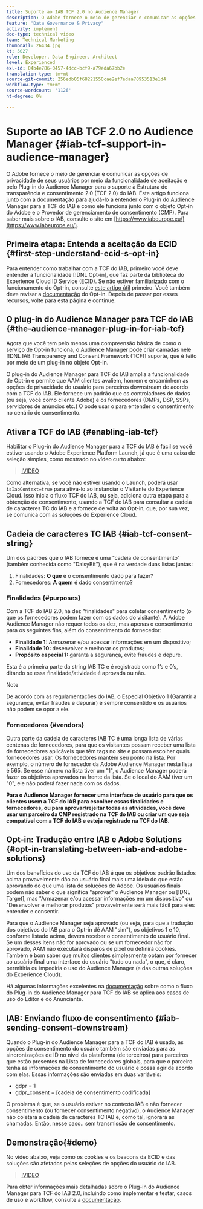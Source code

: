 ```yaml
---
title: Suporte ao IAB TCF 2.0 no Audience Manager
description: O Adobe fornece o meio de gerenciar e comunicar as opções de privacidade de seus usuários por meio da funcionalidade de aceitação e pelo Plug-in do Audience Manager para o suporte à Estrutura de transparência e consentimento 2.0 (TCF 2.0) do IAB. Este artigo funciona junto com a documentação para ajudá-lo a entender o Plug-in do Audience Manager para a TCF do IAB e como ele funciona junto com o objeto Opt-in do Adobe e o Provedor de gerenciamento de consentimento (CMP).
feature: "Data Governance & Privacy"
activity: implement
doc-type: technical video
team: Technical Marketing
thumbnail: 26434.jpg
kt: 5027
role: Developer, Data Engineer, Architect
level: Experienced
exl-id: 04b4e786-0457-4dcc-bcf9-a79eda67bb2e
translation-type: tm+mt
source-git-commit: 256edb05f68221550cae2ef7edaa70953513e1d4
workflow-type: tm+mt
source-wordcount: '1126'
ht-degree: 0%

---
```


# Suporte ao IAB TCF 2.0 no Audience Manager {#iab-tcf-support-in-audience-manager}

O Adobe fornece o meio de gerenciar e comunicar as opções de privacidade de seus usuários por meio da funcionalidade de aceitação e pelo Plug-in do Audience Manager para o suporte à Estrutura de transparência e consentimento 2.0 (TCF 2.0) do IAB. Este artigo funciona junto com a documentação para ajudá-lo a entender o Plug-in do Audience Manager para a TCF do IAB e como ele funciona junto com o objeto Opt-in do Adobe e o Provedor de gerenciamento de consentimento (CMP). Para saber mais sobre o IAB, consulte o site em [https://www.iabeurope.eu/](https://www.iabeurope.eu/).

## Primeira etapa: Entenda a aceitação da ECID {#first-step-understand-ecid-s-opt-in}

Para entender como trabalhar com a TCF do IAB, primeiro você deve entender a funcionalidade [!DNL Opt-in], que faz parte da biblioteca do Experience Cloud ID Service (ECID). Se não estiver familiarizado com o funcionamento do Opt-in, consulte [este artigo útil](https://docs.adobe.com/content/help/en/core-services-learn/tutorials/id-service/use-opt-in-to-control-experience-cloud-activities-based-on-user-consent.html) primeiro. Você também deve revisar a [documentação](https://docs.adobe.com/content/help/pt-BR/id-service/using/implementation/opt-in-service/optin-overview.html) do Opt-in. Depois de passar por esses recursos, volte para esta página e continue.

## O plug-in do Audience Manager para TCF do IAB {#the-audience-manager-plug-in-for-iab-tcf}

Agora que você tem pelo menos uma compreensão básica de como o serviço de Opt-in funciona, o Audience Manager pode criar camadas nele [!DNL IAB Transparency and Consent Framework (TCF)] suporte, que é feito por meio de um plug-in no objeto Opt-in.

O plug-in do Audience Manager para TCF do IAB amplia a funcionalidade de Opt-in e permite que AAM clientes avaliem, honrem e encaminhem as opções de privacidade do usuário para parceiros downstream de acordo com a TCF do IAB. Ele fornece um padrão que os controladores de dados (ou seja, você como cliente Adobe) e os fornecedores (DMPs, DSP, SSPs, servidores de anúncios etc.) O pode usar o para entender o consentimento no cenário de consentimento.

## Ativar a TCF do IAB {#enabling-iab-tcf}

Habilitar o Plug-in do Audience Manager para a TCF do IAB é fácil se você estiver usando o Adobe Experience Platform Launch, já que é uma caixa de seleção simples, como mostrado no vídeo curto abaixo:

>[!VIDEO](https://video.tv.adobe.com/v/26433/?quality=12)

Como alternativa, se você não estiver usando o Launch, poderá usar `isIabContext=true` para ativá-lo ao instanciar o Visitante do Experience Cloud. Isso inicia o fluxo TCF do IAB, ou seja, adiciona outra etapa para a obtenção de consentimento, usando a TCF do IAB para consultar a cadeia de caracteres TC do IAB e a fornece de volta ao Opt-in, que, por sua vez, se comunica com as soluções do Experience Cloud.

## Cadeia de caracteres TC IAB {#iab-tcf-consent-string}

Um dos padrões que o IAB fornece é uma &quot;cadeia de consentimento&quot; (também conhecida como &quot;DaisyBit&quot;), que é na verdade duas listas juntas:

1. Finalidades: **O que** é o consentimento dado para fazer?
1. Fornecedores: **A quem** é dado consentimento?

### Finalidades {#purposes}

Com a TCF do IAB 2.0, há dez &quot;finalidades&quot; para coletar consentimento (o que os fornecedores podem fazer com os dados do visitante). A Adobe Audience Manager não requer todos os dez, mas apenas o consentimento para os seguintes fins, além do consentimento do fornecedor:

* **Finalidade 1:** Armazenar e/ou acessar informações em um dispositivo;
* **Finalidade 10:** desenvolver e melhorar os produtos;
* **Propósito especial 1:** garanta a segurança, evite fraudes e depure.

Esta é a primeira parte da string IAB TC e é registrada como 1’s e 0’s, ditando se essa finalidade/atividade é aprovada ou não.

>[!NOTE]
>
>De acordo com as regulamentações do IAB, o Especial Objetivo 1 (Garantir a segurança, evitar fraudes e depurar) é sempre consentido e os usuários não podem se opor a ele.

### Fornecedores {#vendors}

Outra parte da cadeia de caracteres IAB TC é uma longa lista de várias centenas de fornecedores, para que os visitantes possam receber uma lista de fornecedores aplicáveis que têm tags no site e possam escolher quais fornecedores usar. Os fornecedores mantêm seu ponto na lista. Por exemplo, o número de fornecedor da Adobe Audience Manager nesta lista é 565. Se esse número na lista tiver um &quot;1&quot;, o Audience Manager poderá fazer os objetivos aprovados na frente da lista. Se o local do AAM tiver um &quot;0&quot;, ele não poderá fazer nada com os dados.

**Para o Audience Manager fornecer uma interface de usuário para que os clientes usem a TCF do IAB para escolher essas finalidades e fornecedores, ou para aprovar/rejeitar todas as atividades, você deve usar um parceiro da CMP registrado na TCF do IAB ou criar um que seja compatível com a TCF do IAB e esteja registrado na TCF do IAB.**

## Opt-in: Tradução entre IAB e Adobe Solutions {#opt-in-translating-between-iab-and-adobe-solutions}

Um dos benefícios do uso da TCF do IAB é que os objetivos padrão listados acima provavelmente dão ao usuário final mais uma ideia do que estão aprovando do que uma lista de soluções de Adobe. Os usuários finais podem não saber o que significa &quot;aprovar&quot; o Audience Manager ou [!DNL Target], mas &quot;Armazenar e/ou acessar informações em um dispositivo&quot; ou &quot;Desenvolver e melhorar produtos&quot; provavelmente será mais fácil para eles entender e consentir.

Para que o Audience Manager seja aprovado (ou seja, para que a tradução dos objetivos do IAB para o Opt-in dê AAM &quot;sim&quot;), os objetivos 1 e 10, conforme listado acima, devem receber o consentimento do usuário final. Se um desses itens não for aprovado ou se um fornecedor não for aprovado, AAM não executará disparos de pixel ou definirá cookies. Também é bom saber que muitos clientes simplesmente optam por fornecer ao usuário final uma interface do usuário &quot;tudo ou nada&quot;, o que, é claro, permitiria ou impediria o uso do Audience Manager (e das outras soluções do Experience Cloud).

Há algumas informações excelentes na [documentação](https://marketing.adobe.com/resources/help/en_US/aam/aam-iab-plugin.html) sobre como o fluxo do Plug-in do Audience Manager para TCF do IAB se aplica aos casos de uso do Editor e do Anunciante.

## IAB: Enviando fluxo de consentimento {#iab-sending-consent-downstream}

Quando o Plug-in do Audience Manager para a TCF do IAB é usado, as opções de consentimento do usuário também são enviadas para as sincronizações de ID no nível da plataforma (de terceiros) para parceiros que estão presentes na Lista de fornecedores globais, para que o parceiro tenha as informações de consentimento do usuário e possa agir de acordo com elas. Essas informações são enviadas em duas variáveis:

* gdpr = 1
* gdpr_consent = [cadeia de consentimento codificada]

O problema é que, se o usuário estiver no contexto IAB e não fornecer consentimento (ou fornecer consentimento negativo), o Audience Manager não coletará a cadeia de caracteres TC IAB e, como tal, ignorará as chamadas. Então, nesse caso.. sem transmissão de consentimento.

## Demonstração{#demo}

No vídeo abaixo, veja como os cookies e os beacons da ECID e das soluções são afetados pelas seleções de opções do usuário do IAB.

>[!VIDEO](https://video.tv.adobe.com/v/26434/?quality=12)

Para obter informações mais detalhadas sobre o Plug-in do Audience Manager para TCF do IAB 2.0, incluindo como implementar e testar, casos de uso e workflow, consulte a [documentação](https://docs.adobe.com/content/help/en/audience-manager/user-guide/overview/data-privacy/consent-management/aam-iab-plugin.html).
